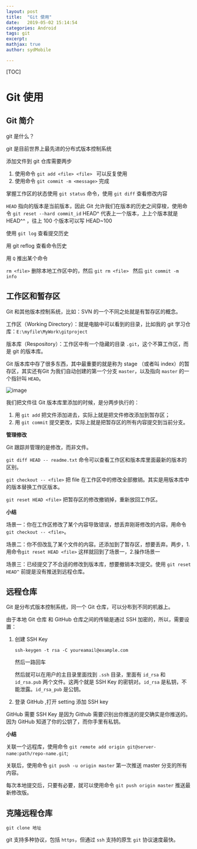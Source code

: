 ```yaml
---
layout: post
title:  "Git 使用"
date:   2019-05-02 15:14:54
categories: Android
tags: git
excerpt: 
mathjax: true
author: sydMobile

---
```


[TOC]









 



# Git 使用

## Git 简介

git 是什么？

git 是目前世界上最先进的分布式版本控制系统

添加文件到 git 仓库需要两步

1. 使用命令 `git add <file> <file> ` 可以反复使用
2. 使用命令 `git commit -m <message>` 完成

掌握工作区的状态使用 `git status` 命令，使用 `git diff` 查看修改内容

`HEAD` 指向的版本是当前版本，因此 Git 允许我们在版本的历史之间穿梭，使用命令 `git reset --hard commit_id`  HEAD^ 代表上一个版本，上上个版本就是 HEAD^^ ，往上 100 个版本可以写 HEAD~100

使用 `git log` 查看提交历史

用 git reflog 查看命令历史

用 `Q` 推出某个命令

`rm <file>` 删除本地工作区中的，然后 `git rm <file> ` 然后  `git commit -m info`



## 工作区和暂存区

Git 和其他版本控制系统，比如：SVN 的一个不同之处就是有暂存区的概念。

工作区（Working Directory）：就是电脑中可以看到的目录，比如我的 git 学习仓库：`E:\myfile\MyWork\gitproject`

版本库（Respository）：工作区中有一个隐藏的目录 `.git`，这个不算工作区，而是 git 的版本库。

Git 版本库中存了很多东西，其中最重要的就是称为 stage （或者叫 index）的暂存区，其实还有Git 为我们自动创建的第一个分支 `master`，以及指向 `master` 的一个指针叫 `HEAD`。

![image](http://upload-images.jianshu.io/upload_images/6737388-d4797a445dc142a4?imageMogr2/auto-orient/strip%7CimageView2/2/w/1240)

我们把文件往 Git 版本库里添加的时候，是分两步执行的：

1. 用 `git add` 把文件添加进去，实际上就是把文件修改添加到暂存区；
2. 用 `git commit` 提交更改，实际上就是把暂存区的所有内容提交到当前分支。



**管理修改**

Git 跟踪并管理的是修改，而非文件。

`git diff HEAD -- readme.txt` 命令可以查看工作区和版本库里面最新的版本的区别。

`git checkout -- <file>` 把 file 在工作区中的修改全部撤销。其实是用版本库中的版本替换工作区版本。

`git reset HEAD <file>` 把暂存区的修改撤销掉，重新放回工作区。

**小结**

场景一：你在工作区修改了某个内容导致错误，想丢弃刚哥修改的内容。用命令 `git checkout -- <file>`。

场景二：你不但改乱了某个文件的内容。还添加到了暂存区，想要丢弃。两步，1.用命令`git reset HEAD <file>` 这样就回到了场景一，2.操作场景一

场景三：已经提交了不合适的修改到版本库，想要撤销本次提交。使用 `git reset HEAD^`  前提是没有推送到远程仓库。



## 远程仓库

Git 是分布式版本控制系统，同一个 Git 仓库，可以分布到不同的机器上。

由于本地 Git 仓库 和 GitHub 仓库之间的传输是通过 SSH 加密的，所以，需要设置：

1. 创建 SSH Key

   `ssh-keygen -t rsa -C youreamail@example.com`  

   然后一路回车

   然后就可以在用户的主目录里面找到 `.ssh` 目录，里面有 `id_rsa` 和 `id_rsa.pub` 两个文件。这两个就是 SSH Key 的密钥对。`id_rsa` 是私钥，不能泄露。`id_rsa_pub` 是公钥。

2. 登录 GitHub ,打开 setting 添加 SSH key

GitHub 需要 SSH Key 是因为 Github 需要识别出你推送的提交确实是你推送的。因为 GitHub 知道了你的公钥了，而你手里有私钥。

**小结**

关联一个远程库，使用命令 `git remote add origin git@server-name:path/repo-name.git`;

关联后，使用命令 `git push -u origin master` 第一次推送 master 分支的所有内容。

每次本地提交后，只要有必要，就可以使用命令 `git push origin master` 推送最新修改版。

## 克隆远程仓库

`git clone 地址`

git 支持多种协议，包括 `https`，但通过 `ssh` 支持的原生 `git` 协议速度最快。

